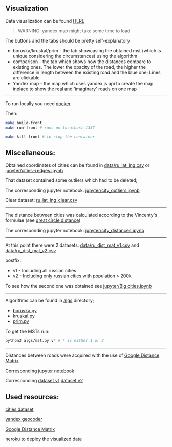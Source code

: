 Visualization
---
Data visualization can be found [HERE](https://dsba.herokuapp.com)
> WARNING: yandex map might take some time to load

The buttons and the tabs should be pretty self-explanatory

* boruvka/kruskal/prim - the tab showcasing the obtained mst (which is unique considering the circumstances) using the algorithm
* comparison - the tab which shows how the distances compare to existing ones. The lower the opacity of the road, the higher the difference in length between the existing road and the blue one; Lines are clickable
* Yandex map - the map which uses yandex js api to create the map inplace to show the real and 'imaginary' roads on one map

---

To run locally you need [docker](https://www.docker.com/)

Then:
```bash
make build-front
make run-front # runs on localhost:1337

make kill-front # to stop the container
```


Miscellaneous:
---
Obtained coordinates of cities can be found in [data/ru_lat_lng.csv](https://github.com/thxi/dsba/blob/master/data/ru_dist_mat.csv) or [jupyter/cities->edges.ipynb](https://github.com/thxi/dsba/blob/master/jupyter/cities-%3Eedges.ipynb)

That dataset contained some outliers which had to be deleted;

The corresponding jupyter notebook: [jupyter/city_outliers.ipynb](https://github.com/thxi/dsba/blob/master/jupyter/city_outliers.ipynb)

Clear dataset: [ru_lat_lng_clear.csv](https://github.com/thxi/dsba/blob/master/data/ru_lat_lng_clear.csv)

---

The distance between cities was calculated according to the Vincenty's formulae (see [great circle distance](https://en.wikipedia.org/wiki/Great-circle_distance))

The corresponding jupyter notebook: [jupyter/city_distances.ipynb](https://github.com/thxi/dsba/blob/master/jupyter/city_distances.ipynb)

---
At this point there were 2 datasets:
[data/ru_dist_mat_v1.csv](https://github.com/thxi/dsba/blob/master/data/ru_dist_mat_v1.csv)
and
[data/ru_dist_mat_v2.csv](https://github.com/thxi/dsba/blob/master/data/ru_dist_mat_v2.csv)

postfix:
* v1 - Including all russian cities
* v2 - Including only russian cities with population > 200k

To see how the second one was obtained see [jupyter/Big cities.ipynb](https://github.com/thxi/dsba/blob/master/jupyter/Big%20cities.ipynb)

---

Algorithms can be found in [algs](https://github.com/thxi/dsba/tree/master/algs) directory;
* [boruvka.py](https://github.com/thxi/dsba/blob/master/algs/boruvka.py)
* [kruskal.py](https://github.com/thxi/dsba/blob/master/algs/kruskal.py)
* [prim.py](https://github.com/thxi/dsba/blob/master/algs/prim.py)

To get the MSTs run:
```bash
python3 algs/mst.py v* # * is either 1 or 2
```



---

Distances between roads were acquired with the use of [Google Distance Matrix](https://developers.google.com/maps/documentation/distance-matrix/intro)

Corresponding [jupyter notebook](https://github.com/thxi/dsba/blob/master/jupyter/Google%20Distance%20Matrix.ipynb)

Corresponding [dataset v1](https://github.com/thxi/dsba/blob/master/data/mst_real_edges_small.csv) [dataset v2](https://github.com/thxi/dsba/blob/master/data/mst_real_edges_big.csv)

Used resources:
---


[cities dataset](https://github.com/datasets/world-cities?files=1)

[yandex geocoder](https://tech.yandex.com/maps/jsapi/doc/2.1/quick-start/index-docpage/)

[Google Distance Matrix](https://developers.google.com/maps/documentation/distance-matrix/intro)

[heroku](https://www.heroku.com/) to deploy the visualized data